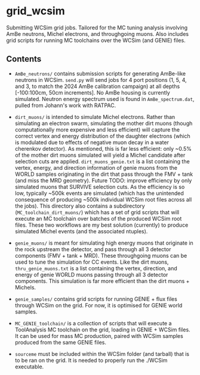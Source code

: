 # grid_wcsim
Submitting WCSim grid jobs. Tailored for the MC tuning analysis involving AmBe neutrons, Michel electrons, and throughgoing muons. Also includes grid scripts for running MC toolchains over the WCSim (and GENIE) files.

## Contents

- `AmBe_neutrons/` contains submission scripts for generating AmBe-like neutrons in WCSim. `send.py` will send jobs for 4 port positions (1, 5, 4, and 3, to match the 2024 AmBe calibration campaign) at all depths [-100:100cm, 50cm increments]. No AmBe housing is currently simulated. Neutron energy spectrum used is found in `AmBe_spectrum.dat`, pulled from Johann's work with RATPAC. 
- `dirt_muons/` is intended to simulate Michel electrons. Rather than simulating an electron swarm, simulating the mother dirt muons (though computationally more expensive and less efficient) will capture the correct vertex and energy distribution of the daughter electrons (which is modulated due to effects of negative muon decay in a water cherenkov detector). As mentioned, this is far less efficient: only ~0.5% of the mother dirt muons simulated will yield a Michel candidate after selection cuts are applied. `dirt_muons_genie.txt` is a list containing the vertex, energy, and direction information of genie muons from the WORLD samples originating in the dirt that pass through the FMV + tank (and miss the MRD geometry). Future TODO: improve efficiency by only simulated muons that SURVIVE selection cuts. As the efficiency is so low, typically ~500k events are simulated (which has the unintended consequence of producing ~500k individual WCSim root files across all the jobs). This directory also contains a subdirectory (`MC_toolchain_dirt_muons/`) which has a set of grid scripts that will execute an MC toolchain over batches of the produced WCSim root files. These two workflows are my best solution (currently) to produce simulated Michel events (and the associated ntuples).
- `genie_muons/` is meant for simulating high energy muons that originate in the rock upstream the detector, and pass through all 3 detector components (FMV + tank + MRD). These throughgoing muons can be used to tune the simulation for CC events. Like the dirt muons, `thru_genie_muons.txt` is a list containing the vertex, direction, and energy of genie WORLD muons passing through all 3 detector components. This simulation is far more efficient than the dirt muons + Michels.
- `genie_samples/` contains grid scripts for running GENIE + flux files through WCSim on the grid. For now, it is optimised for GENIE world samples.
- `MC_GENIE_toolchain/` is a collection of scripts that will execute a ToolAnalysis MC toolchain on the grid, loading in GENIE + WCSim files. It can be used for mass MC production, paired with WCSim samples produced from the same GENIE files.

- `sourceme` must be included within the WCSim folder (and tarball) that is to be ran on the grid. It is needed to properly run the ./WCSim executable. 
